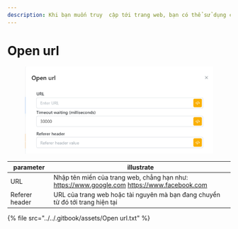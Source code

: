 ```yaml
---
description: Khi bạn muốn truy  cập tới trang web, bạn có thể sử dụng chức năng này
---
```


# Open url

<figure><img src="../../.gitbook/assets/Open url.png" alt=""><figcaption></figcaption></figure>

| parameter      | illustrate                                                                                  |
| -------------- | ------------------------------------------------------------------------------------------- |
| URL            | Nhập tên miền của trang web, chẳng hạn như: https://www.google.com https://www.facebook.com |
| Referer header | URL của trang web hoặc tài nguyên mà bạn đang chuyển từ đó tới trang hiện tại               |

{% file src="../../.gitbook/assets/Open url.txt" %}
